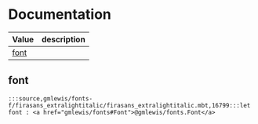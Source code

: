 # Documentation
|Value|description|
|---|---|
|[font](#font)||

## font

```moonbit
:::source,gmlewis/fonts-f/firasans_extralightitalic/firasans_extralightitalic.mbt,16799:::let font : <a href="gmlewis/fonts#Font">@gmlewis/fonts.Font</a>
```

